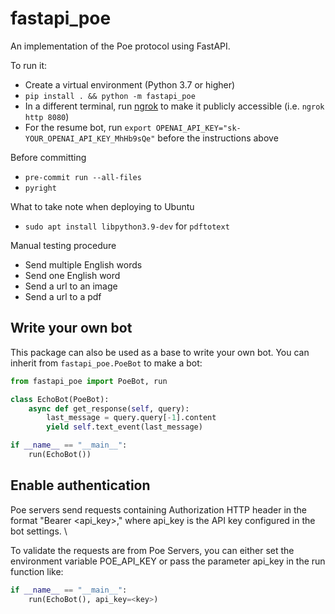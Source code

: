 # fastapi_poe

An implementation of the Poe protocol using FastAPI.

To run it:

- Create a virtual environment (Python 3.7 or higher)
- `pip install . && python -m fastapi_poe`
- In a different terminal, run [ngrok](https://ngrok.com/) to make it publicly
  accessible (i.e. `ngrok http 8080`)
- For the resume bot, run `export OPENAI_API_KEY="sk-YOUR_OPENAI_API_KEY_MhHb9sQe"`
  before the instructions above

Before committing

- `pre-commit run --all-files`
- `pyright`


What to take note when deploying to Ubuntu
- `sudo apt install libpython3.9-dev` for `pdftotext`


Manual testing procedure
- Send multiple English words
- Send one English word
- Send a url to an image
- Send a url to a pdf


## Write your own bot

This package can also be used as a base to write your own bot. You can inherit from
`fastapi_poe.PoeBot` to make a bot:

```python
from fastapi_poe import PoeBot, run

class EchoBot(PoeBot):
    async def get_response(self, query):
        last_message = query.query[-1].content
        yield self.text_event(last_message)

if __name__ == "__main__":
    run(EchoBot())
```

## Enable authentication

Poe servers send requests containing Authorization HTTP header in the format "Bearer
<api_key>," where api_key is the API key configured in the bot settings. \

To validate the requests are from Poe Servers, you can either set the environment
variable POE_API_KEY or pass the parameter api_key in the run function like:

```python
if __name__ == "__main__":
    run(EchoBot(), api_key=<key>)
```
